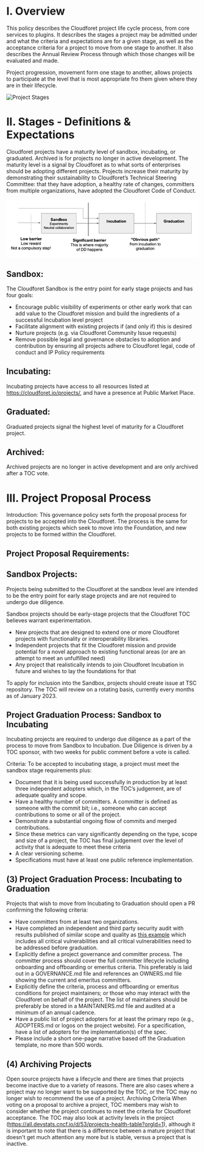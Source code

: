 # I. Overview

This policy describes the Cloudforet project life cycle process, from core services to plugins.
It describes the stages a project may be admitted under and what the criteria and expectations are for a given stage,
as well as the acceptance criteria for a project to move from one stage to another.
It also describes the Annual Review Process through which those changes will be evaluated and made.


Project progression, movement form one stage to another, allows projects to participate at the level
that is most appropriate fro them given where they are in their lifecycle.

![Project Stages](https://github.com/cloudforet-io/tsc/blob/master/process/Cloudforet_project_process.png)

# II. Stages - Definitions & Expectations

Cloudforet projects have a maturity level of sandbox, incubating, or graduated. Archived is for projects no longer in active development. The maturity level is a signal by Cloudforet as to what sorts of enterprises should be adopting different projects. Projects increase their maturity by demonstrating their sustainability to Cloudforet’s Technical Steering Committee: that they have adoption, a healthy rate of changes, committers from multiple organizations, have adopted the Cloudforet Code of Conduct.

![Project Stages](https://github.com/cncf/toc/blob/main/process/project-stages.png)

## Sandbox:

The Cloudforet Sandbox is the entry point for early stage projects and has four goals:

* Encourage public visibility of experiments or other early work that can add value to the Cloudforet mission and build the ingredients of a successful Incubation level project
* Facilitate alignment with existing projects if (and only if) this is desired
* Nurture projects (e.g. via Cloudforet Community Issue requests)
* Remove possible legal and governance obstacles to adoption and contribution by ensuring all projects adhere to Cloudforet legal, code of conduct and IP Policy requirements


## Incubating:
Incubating projects have access to all resources listed at https://cloudforet.io/projects/, and have a presence at Public Market Place.


## Graduated:
Graduated projects signal the highest level of maturity for a Cloudforet project.


## Archived:
Archived projects are no longer in active development and are only archived after a TOC vote.


# III. Project Proposal Process

Introduction:
This governance policy sets forth the proposal process for projects to be accepted into the Cloudforet.
The process is the same for both existing projects which seek to move into the Foundation, and new projects to be formed within the Cloudforet.

## Project Proposal Requirements:

## Sandbox Projects:

Projects being submitted to the Cloudforet at the sandbox level are intended to be the entry point for early stage projects and are not required to undergo due diligence.

Sandbox projects should be early-stage projects that the Cloudforet TOC believes warrant experimentation.

* New projects that are designed to extend one or more Cloudforet projects with functionality or interoperability libraries.
* Independent projects that fit the Cloudforet mission and provide potential for a novel approach to existing functional areas (or are an attempt to meet an unfulfilled need)
* Any project that realistically intends to join Cloudforet Incubation in future and wishes to lay the foundations for that

To apply for inclusion into the Sandbox, projects should create issue at TSC repository.
The TOC will review on a rotating basis, currently every months as of January 2023.

## Project Graduation Process: Sandbox to Incubating

Incubating projects are required to undergo due diligence as a part of the process to move from Sandbox to Incubation. Due Diligence is driven by a TOC sponsor, with two weeks for public comment before a vote is called.

Criteria:
To be accepted to incubating stage, a project must meet the sandbox stage requirements plus:

* Document that it is being used successfully in production by at least three independent adopters which, in the TOC’s judgement, are of adequate quality and scope.
* Have a healthy number of committers. A committer is defined as someone with the commit bit; i.e., someone who can accept contributions to some or all of the project.
* Demonstrate a substantial ongoing flow of commits and merged contributions.
* Since these metrics can vary significantly depending on the type, scope and size of a project, the TOC has final judgement over the level of activity that is adequate to meet these criteria
* A clear versioning scheme.
* Specifications must have at least one public reference implementation.

## (3) Project Graduation Process: Incubating to Graduation 
Projects that wish to move from Incubating to Graduation should open a PR confirming the following criteria: 
* Have committers from at least two organizations.
* Have completed an independent and third party security audit with results published of similar scope and quality as [this example](https://github.com/envoyproxy/envoy#security-audit) which includes all critical vulnerabilities and all critical vulnerabilities need to be addressed before graduation.
* Explicitly define a project governance and committer process. The committer process should cover the full committer lifecycle including onboarding and offboarding or emeritus criteria. This preferably is laid out in a GOVERNANCE.md file and references an OWNERS.md file showing the current and emeritus committers.
* Explicitly define the criteria, process and offboarding or emeritus conditions for project maintainers; or those who may interact with the Cloudforet on behalf of the project. The list of maintainers should be preferably be stored in a MAINTAINERS.md file and audited at a minimum of an annual cadence.
* Have a public list of project adopters for at least the primary repo (e.g., ADOPTERS.md or logos on the project website). For a specification, have a list of adopters for the implementation(s) of the spec.
* Please include a short one-page narrative based off the Graduation template, no more than 500 words.

## (4) Archiving Projects

Open source projects have a lifecycle and there are times that projects become inactive due to a variety of reasons. There are also cases where a project may no longer want to be supported by the TOC, or the TOC may no longer wish to recommend the use of a project.
Archiving Criteria
When voting on a proposal to archive a project, TOC members may wish to consider whether the project continues to meet the criteria for Cloudforet acceptance. The TOC may also look at activity levels in the project (https://all.devstats.cncf.io/d/53/projects-health-table?orgId=1), although it is important to note that there is a difference between a mature project that doesn't get much attention any more but is stable, versus a project that is inactive.

